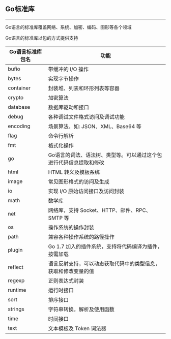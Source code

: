## Go标准库

---

Go语言的标准库覆盖网络、系统、加密、编码、图形等各个领域

Go语言的标准库以包的方式提供支持

Go语言标准库包名 | 功能 |
-|-|
bufio | 带缓冲的 I/O 操作 |
bytes | 实现字节操作 |
container | 封装堆、列表和环形列表等容器 |
crypto | 加密算法 |
database | 数据库驱动和接口 |
debug | 各种调试文件格式访问及调试功能 |
encoding | 场景算法，如: JSON、XML、Base64 等 |
flag | 命令行解析 |
fmt | 格式化操作 |
go | Go语言的词法、语法树、类型等。可以通过这个包进行代码信息提取和修改 |
html | HTML 转义及模板系统 |
image | 常见图形格式的访问及生成 |
io | 实现 I/O 原始访问接口及访问封装 |
math | 数学库 |
net | 网络库，支持 Socket、HTTP、邮件、RPC、SMTP 等 |
os | 操作系统的操作封装 |
path | 兼容各种操作系统的路径操作 |
plugin | Go 1.7 加入的插件系统，支持将代码编译为插件，按需加载 |
reflect | 语言反射支持，可以动态获取代码中的类型信息，获取和修改变量的值 |
regexp | 正则表达式封装 |
runtime | 运行时接口 |
sort | 排序接口 |
strings | 字符串转换，解析及使用函数 |
time | 时间接口 |
text | 文本模板及 Token 词法器 |